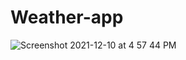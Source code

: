 # Weather-app
![Screenshot 2021-12-10 at 4 57 44 PM](https://user-images.githubusercontent.com/19812569/145605997-62e35bde-8e4c-4876-8c51-f9a9901eff74.png)

